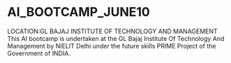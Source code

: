 # AI_BOOTCAMP_JUNE10
LOCATION:GL BAJAJ INSTITUTE OF TECHNOLOGY AND MANAGEMENT
This AI bootcamp is undertaken at the GL Bajaj Institute Of Technology And Management by NIELIT Delhi under the future skills PRIME Project of the Government of INDIA.
